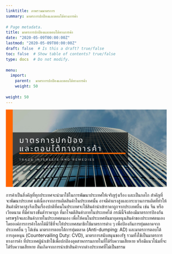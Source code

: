 ```yaml
---
linktitle: ภาพรวมมาตรการ
summary: มาตรการปกป้องและตอบโต้ทางการค้า

# Page metadata.
title: มาตรการปกป้องและตอบโต้ทางการค้า
date: "2020-05-09T00:00:00Z"
lastmod: "2020-05-09T00:00:00Z"
draft: false  # Is this a draft? true/false
toc: false  # Show table of contents? true/false
type: docs  # Do not modify.

menu:
  import:
    parent:  มาตรการปกป้องและตอบโต้ทางการค้า
    weight: 50

weight: 50
---
```


![](https://github.com/ecs-support/knowledge-center/raw/master/img/trade-protection.png)


การค้าเป็นสิ่งคัญที่ทุกประเทศจะนำมาใช้ในการพัฒนาประเทศให้เจริญรุ่งเรือง และเป็นกลไก สำคัญที่จะพัฒนาประเทศ แต่เนื่องจากการผลิตสินค้าในประเทศนั้น อาจมีค่าแรงสูงและกระบวนการผลิตที่ทำให้สินค้ามีราคาสูงจึงเป็นเรื่องปกติที่คนในประเทศจะใช้สินค้านำเข้าราคาถูกจากประเทศอื่น เช่น จีน หรือเวียดนาม ที่มีค่าแรงขั้นต่ำราคาถูก ที่มาโจมตีสินค้าภายในประเทศได้ กรณีนี้จึงต้องมีมาตรการป้องกันเศรษฐกิจและสินค้าภายในประเทศตนเอง เพื่อให้คนในประเทศหันมาอุดหนุนสินค้าของประเทศตนเอง โดยองค์การการค้าโลกได้มีวิธีที่จะให้ประเทศสมาชิกใช้มาตรการต่าง ๆ เพื่อป้องกันการทุ่มตลาดจากประเทศอื่น ๆ ได้เช่น  มาตรการตอบโต้การทุ่มตลาด (Anti-dumping: AD) และมาตรการตอบโต้การอุดหนุน (Countervailing Duty: CVD), มาตรการสนับสนุนของรัฐ รวมทั้งใช้เป็นมาตรการทางการค้า ที่ประเทศผู้นำเข้าใช้เพื่อปกป้องอุตสาหกรรมภายในที่ได้รับความเสียหาย หรือมีแนวโน้มที่จะได้รับความเสียหาย อันเกิดจากการนำเข้าสินค้าจากต่างประเทศที่ไม่เป็นธรรม 

